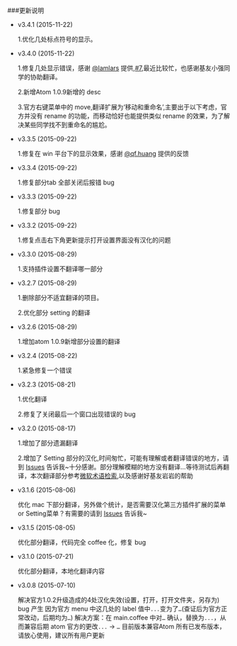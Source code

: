 ###更新说明
- v3.4.1 (2015-11-22)

  1.优化几处标点符号的显示。

- v3.4.0 (2015-11-22)

  1.修复几处显示错误，感谢 [@lamlars](https://github.com/lamlars) 提供,[#7](https://github.com/chinakids/atom-simplified-chinese-menu/issues/7),最近比较忙，也感谢基友小强同学的协助翻译。

  2.新增Atom 1.0.9新增的 desc

  3.官方右键菜单中的 move,翻译扩展为‘移动和重命名’,主要出于以下考虑，官方并没有 rename 的功能，而移动恰好也能提供类似 rename 的效果，为了解决某些同学找不到重命名的尴尬。

- v3.3.5 (2015-09-22)

  1.修复在 win 平台下的显示效果，感谢 [@qf.huang](https://github.com/qf.huang) 提供的反馈

- v3.3.4 (2015-09-22)

  1.修复部分tab 全部关闭后报错 bug

- v3.3.3 (2015-09-22)

  1.修复部分 bug

- v3.3.2 (2015-09-22)

  1.修复点击右下角更新提示打开设置界面没有汉化的问题

- v3.3.0 (2015-08-29)

  1.支持插件设置不翻译哪一部分

- v3.2.7  (2015-08-29)

  1.删除部分不适宜翻译的项目。

  2.优化部分 setting 的翻译

- v3.2.6  (2015-08-29)

  1.增加atom 1.0.9新增部分设置的翻译

- v3.2.4  (2015-08-22)

  1.紧急修复一个错误

- v3.2.3  (2015-08-21)

  1.优化翻译

  2.修复了关闭最后一个窗口出现错误的 bug

- v3.2.0  (2015-08-17)

  1.增加了部分遗漏翻译

  2.增加了 Setting 部分的汉化,时间匆忙，可能有理解或者翻译错误的地方，请到 [Issues](https://github.com/chinakids/atom-simplified-chinese-menu/issues) 告诉我~十分感谢。部分理解模糊的地方没有翻译...等待测试后再翻译，本次翻译部分参考[微软术语检索](http://www.microsoft.com/Language/zh-cn/Search.aspx),以及感谢好基友岩岩的帮助

- v3.1.6  (2015-08-06)

  优化 mac 下部分翻译，另外做个统计，是否需要汉化第三方插件扩展的菜单 or Setting菜单？有需要的请到 [Issues](https://github.com/chinakids/atom-simplified-chinese-menu/issues) 告诉我~

- v3.1.5  (2015-08-05)

  优化部分翻译，代码完全 coffee 化，修复 bug

- v3.1.0  (2015-07-21)

  优化部分翻译，本地化翻译内容

- v3.0.8  (2015-07-10)

  解决官方1.0.2升级造成的4处汉化失效(设置，打开，打开文件夹，另存为)
  bug 产生 因为官方 menu 中这几处的 label 值中`...`变为了`…`(查证后为官方正常改动，后期均为`…`)
  解决方案：在 main.coffee 中对`…` 确认，替换为`...`，从而兼容后期 atom 官方的更改`...` -> `…`
  目前版本兼容Atom 所有已发布版本，请放心使用，建议所有用户更新
